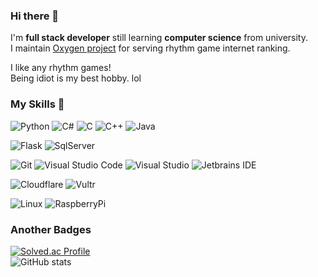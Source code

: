 ### Hi there 👋
I'm **full stack developer** still learning **computer science** from university.  
I maintain [Oxygen project](https://dmjam.net) for serving rhythm game internet ranking. 
  
I like any rhythm games!  
Being idiot is my best hobby. lol
### My Skills 💪
![Python](https://img.shields.io/badge/Python-3776AB?style=for-the-badge&logo=python&logoColor=white)
![C#](https://img.shields.io/badge/C%23-239120?style=for-the-badge&logo=csharp&logoColor=white)
![C](https://img.shields.io/badge/C-A8B9CC?style=for-the-badge&logo=c%2B%2B&logoColor=white)
![C++](https://img.shields.io/badge/C%2B%2B-00599C?style=for-the-badge&logo=c%2B%2B&logoColor=white)
![Java](https://img.shields.io/badge/Java-ED8B00?style=for-the-badge&logo=openjdk&logoColor=white)

![Flask](https://img.shields.io/badge/Flask-000000?style=for-the-badge&logo=flask&logoColor=white)
![SqlServer](https://img.shields.io/badge/SQL_Server-CC2927?style=for-the-badge&logo=microsoftsqlserver&logoColor=white)

![Git](https://img.shields.io/badge/Git-F05032?style=for-the-badge&logo=git&logoColor=white)
![Visual Studio Code](https://img.shields.io/badge/Visual_Studio_Code-007ACC?style=for-the-badge&logo=visualstudiocode&logoColor=white)
![Visual Studio](https://img.shields.io/badge/Visual_Studio-5C2D91?style=for-the-badge&logo=visualstudio&logoColor=white)
![Jetbrains IDE](https://img.shields.io/badge/Jetbrains_IDE-000000?style=for-the-badge&logo=intellijidea&logoColor=white)

![Cloudflare](https://img.shields.io/badge/Cloudflare-F38020?style=for-the-badge&logo=Cloudflare&logoColor=white)
![Vultr](https://img.shields.io/badge/Vultr-007BFC?style=for-the-badge&logo=vultr&logoColor=white)

![Linux](https://img.shields.io/badge/Linux-FCC624?style=for-the-badge&logo=linux&logoColor=white)
![RaspberryPi](https://img.shields.io/badge/Raspberry_Pi-A22846?style=for-the-badge&logo=raspberrypi&logoColor=white)

### Another Badges
[![Solved.ac Profile](http://mazassumnida.wtf/api/v2/generate_badge?boj=mchu7797)](https://solved.ac/mchu7797/)  
![GitHub stats](https://github-readme-stats.vercel.app/api?username=mchu7797&count_private=true&theme=cobalt)

<!--
**mchu7797/mchu7797** is a ✨ _special_ ✨ repository because its `README.md` (this file) appears on your GitHub profile.

Here are some ideas to get you started:

- 🔭 I’m currently working on ...
- 🌱 I’m currently learning ...
- 👯 I’m looking to collaborate on ...
- 🤔 I’m looking for help with ...
- 💬 Ask me about ...
- 📫 How to reach me: ...
- 😄 Pronouns: ...
- ⚡ Fun fact: ...
-->
